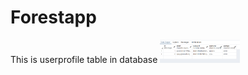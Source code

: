 # Forestapp
This is userprofile table in database
<img src="https://github.com/vijaygrg27/Forestapp/blob/main/Capture.PNG" width="128"/>
